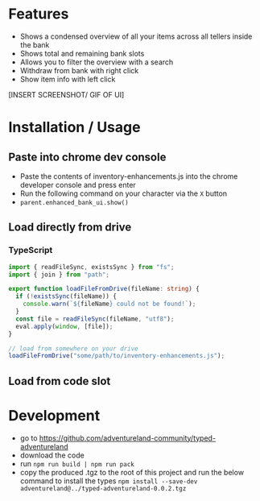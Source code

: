 # Features

- Shows a condensed overview of all your items across all tellers inside the bank
- Shows total and remaining bank slots
- Allows you to filter the overview with a search
- Withdraw from bank with right click
- Show item info with left click

[INSERT SCREENSHOT/ GIF OF UI]

# Installation / Usage

## Paste into chrome dev console

- Paste the contents of inventory-enhancements.js into the chrome developer console and press enter
- Run the following command on your character via the `X` button
- `parent.enhanced_bank_ui.show()`

## Load directly from drive

### TypeScript
```ts
import { readFileSync, existsSync } from "fs";
import { join } from "path";

export function loadFileFromDrive(fileName: string) {
  if (!existsSync(fileName)) {
    console.warn(`${fileName} could not be found!`);
  }
  const file = readFileSync(fileName, "utf8");
  eval.apply(window, [file]);
}

// load from somewhere on your drive
loadFileFromDrive("some/path/to/inventory-enhancements.js");
```

## Load from code slot

# Development

- go to https://github.com/adventureland-community/typed-adventureland
- download the code
- run `npm run build | npm run pack`
- copy the produced .tgz to the root of this project and run the below command to install the types
  `npm install --save-dev adventureland@../typed-adventureland-0.0.2.tgz`
